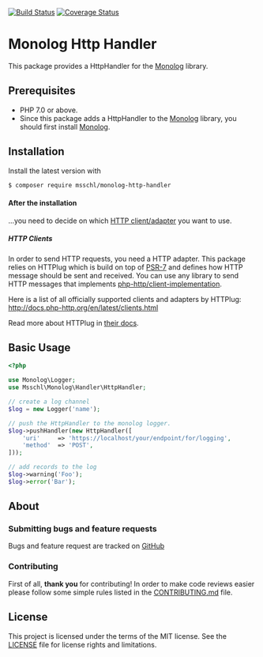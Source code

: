 [![Build Status](https://travis-ci.org/msschl/monolog-http-handler.svg?branch=master)](https://travis-ci.org/msschl/monolog-http-handler)
[![Coverage Status](https://coveralls.io/repos/github/msschl/monolog-http-handler/badge.svg?branch=master)](https://coveralls.io/github/msschl/monolog-http-handler?branch=master)

# Monolog Http Handler

This package provides a HttpHandler for the [Monolog](https://github.com/Seldaek/monolog) library.

Prerequisites
-------------

- PHP 7.0 or above.
- Since this package adds a HttpHandler to the [Monolog](https://github.com/Seldaek/monolog) library, you should first install [Monolog](https://github.com/Seldaek/monolog#installation).

Installation
------------

Install the latest version with

```bash
$ composer require msschl/monolog-http-handler
```

#### After the installation

...you need to decide on which [HTTP client/adapter](https://packagist.org/providers/php-http/client-implementation) you want to use.

##### HTTP Clients

In order to send HTTP requests, you need a HTTP adapter. This package relies on HTTPlug which is build on top of [PSR-7](https://www.php-fig.org/psr/psr-7/)
and defines how HTTP message should be sent and received. You can use any library to send HTTP messages that
implements [php-http/client-implementation](https://packagist.org/providers/php-http/client-implementation).

Here is a list of all officially supported clients and adapters by HTTPlug: http://docs.php-http.org/en/latest/clients.html

Read more about HTTPlug in [their docs](http://docs.php-http.org/en/latest/httplug/users.html).

Basic Usage
-----------

```php
<?php

use Monolog\Logger;
use Msschl\Monolog\Handler\HttpHandler;

// create a log channel
$log = new Logger('name');

// push the HttpHandler to the monolog logger.
$log->pushHandler(new HttpHandler([
    'uri'     => 'https://localhost/your/endpoint/for/logging',
    'method'  => 'POST',
]));

// add records to the log
$log->warning('Foo');
$log->error('Bar');
```

About
-----

### Submitting bugs and feature requests

Bugs and feature request are tracked on [GitHub](https://github.com/msschl/monolog-http-handler/issues)

### Contributing

First of all, **thank you** for contributing!
In order to make code reviews easier please follow some simple rules listed in the [CONTRIBUTING.md](CONTRIBUTING.md) file.

License
-------

This project is licensed under the terms of the MIT license.
See the [LICENSE](LICENSE.md) file for license rights and limitations.

